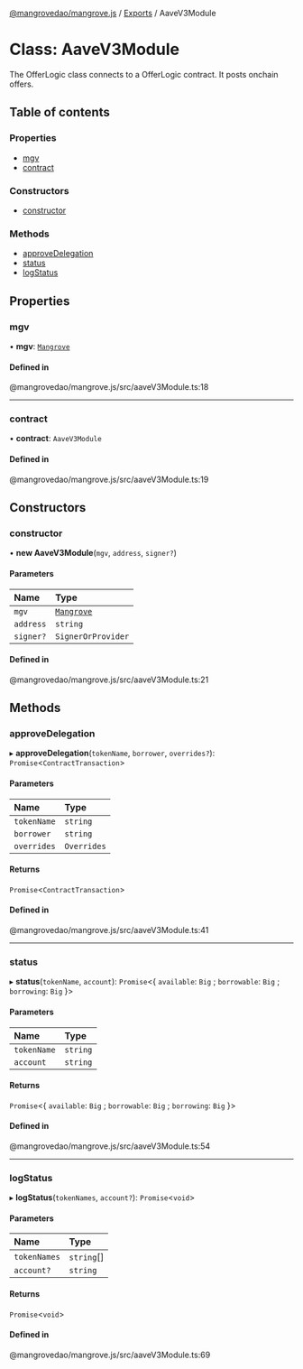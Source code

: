 [@mangrovedao/mangrove.js](../README.md) / [Exports](../modules.md) / AaveV3Module

# Class: AaveV3Module

The OfferLogic class connects to a OfferLogic contract.
It posts onchain offers.

## Table of contents

### Properties

- [mgv](AaveV3Module.md#mgv)
- [contract](AaveV3Module.md#contract)

### Constructors

- [constructor](AaveV3Module.md#constructor)

### Methods

- [approveDelegation](AaveV3Module.md#approvedelegation)
- [status](AaveV3Module.md#status)
- [logStatus](AaveV3Module.md#logstatus)

## Properties

### <a id="mgv" name="mgv"></a> mgv

• **mgv**: [`Mangrove`](Mangrove.md)

#### Defined in

@mangrovedao/mangrove.js/src/aaveV3Module.ts:18

___

### <a id="contract" name="contract"></a> contract

• **contract**: `AaveV3Module`

#### Defined in

@mangrovedao/mangrove.js/src/aaveV3Module.ts:19

## Constructors

### <a id="constructor" name="constructor"></a> constructor

• **new AaveV3Module**(`mgv`, `address`, `signer?`)

#### Parameters

| Name | Type |
| :------ | :------ |
| `mgv` | [`Mangrove`](Mangrove.md) |
| `address` | `string` |
| `signer?` | `SignerOrProvider` |

#### Defined in

@mangrovedao/mangrove.js/src/aaveV3Module.ts:21

## Methods

### <a id="approvedelegation" name="approvedelegation"></a> approveDelegation

▸ **approveDelegation**(`tokenName`, `borrower`, `overrides?`): `Promise`<`ContractTransaction`\>

#### Parameters

| Name | Type |
| :------ | :------ |
| `tokenName` | `string` |
| `borrower` | `string` |
| `overrides` | `Overrides` |

#### Returns

`Promise`<`ContractTransaction`\>

#### Defined in

@mangrovedao/mangrove.js/src/aaveV3Module.ts:41

___

### <a id="status" name="status"></a> status

▸ **status**(`tokenName`, `account`): `Promise`<{ `available`: `Big` ; `borrowable`: `Big` ; `borrowing`: `Big`  }\>

#### Parameters

| Name | Type |
| :------ | :------ |
| `tokenName` | `string` |
| `account` | `string` |

#### Returns

`Promise`<{ `available`: `Big` ; `borrowable`: `Big` ; `borrowing`: `Big`  }\>

#### Defined in

@mangrovedao/mangrove.js/src/aaveV3Module.ts:54

___

### <a id="logstatus" name="logstatus"></a> logStatus

▸ **logStatus**(`tokenNames`, `account?`): `Promise`<`void`\>

#### Parameters

| Name | Type |
| :------ | :------ |
| `tokenNames` | `string`[] |
| `account?` | `string` |

#### Returns

`Promise`<`void`\>

#### Defined in

@mangrovedao/mangrove.js/src/aaveV3Module.ts:69
